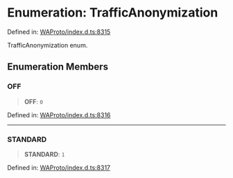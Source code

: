 # Enumeration: TrafficAnonymization

Defined in: [WAProto/index.d.ts:8315](https://github.com/Fokusdotid/Baileys/blob/a954da2ee3c892812cf9528a5a214092693c872f/WAProto/index.d.ts#L8315)

TrafficAnonymization enum.

## Enumeration Members

### OFF

> **OFF**: `0`

Defined in: [WAProto/index.d.ts:8316](https://github.com/Fokusdotid/Baileys/blob/a954da2ee3c892812cf9528a5a214092693c872f/WAProto/index.d.ts#L8316)

***

### STANDARD

> **STANDARD**: `1`

Defined in: [WAProto/index.d.ts:8317](https://github.com/Fokusdotid/Baileys/blob/a954da2ee3c892812cf9528a5a214092693c872f/WAProto/index.d.ts#L8317)
